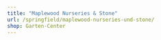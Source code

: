 ```yaml
---
title: "Maplewood Nurseries & Stone"
url: /springfield/maplewood-nurseries-und-stone/
shop: Garten-Center
---
```

